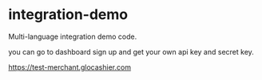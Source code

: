# integration-demo
Multi-language integration demo code.

you can go to dashboard sign up and get your own api key and secret key.

https://test-merchant.glocashier.com


